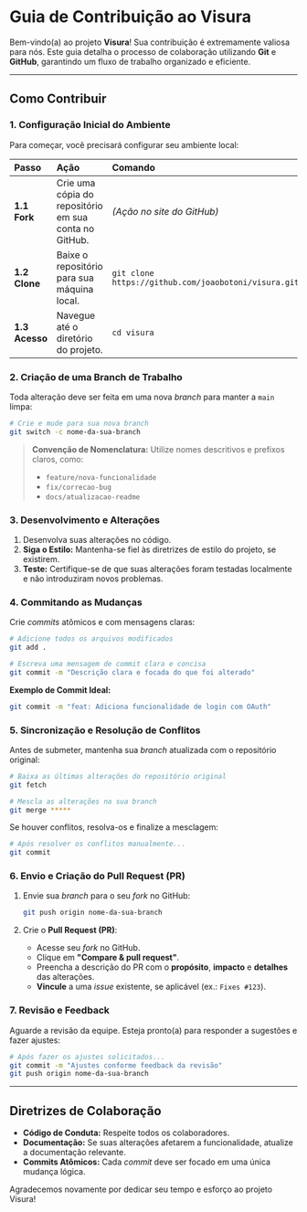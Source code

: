 # Guia de Contribuição ao Visura

Bem-vindo(a) ao projeto **Visura**! Sua contribuição é extremamente valiosa para nós. Este guia detalha o processo de colaboração utilizando **Git** e **GitHub**, garantindo um fluxo de trabalho organizado e eficiente.

---

## Como Contribuir

### 1. Configuração Inicial do Ambiente

Para começar, você precisará configurar seu ambiente local:

| Passo | Ação | Comando |
| :--- | :--- | :--- |
| **1.1 Fork** | Crie uma cópia do repositório em sua conta no GitHub. | *(Ação no site do GitHub)* |
| **1.2 Clone** | Baixe o repositório para sua máquina local. | `git clone https://github.com/joaobotoni/visura.git` |
| **1.3 Acesso** | Navegue até o diretório do projeto. | `cd visura` |

### 2. Criação de uma Branch de Trabalho

Toda alteração deve ser feita em uma nova *branch* para manter a `main` limpa:

```bash
# Crie e mude para sua nova branch
git switch -c nome-da-sua-branch
```

> **Convenção de Nomenclatura:** Utilize nomes descritivos e prefixos claros, como:
> - `feature/nova-funcionalidade`
> - `fix/correcao-bug`
> - `docs/atualizacao-readme`

### 3. Desenvolvimento e Alterações

1.  Desenvolva suas alterações no código.
2.  **Siga o Estilo:** Mantenha-se fiel às diretrizes de estilo do projeto, se existirem.
3.  **Teste:** Certifique-se de que suas alterações foram testadas localmente e não introduziram novos problemas.

### 4. Commitando as Mudanças

Crie *commits* atômicos e com mensagens claras:

```bash
# Adicione todos os arquivos modificados
git add .

# Escreva uma mensagem de commit clara e concisa
git commit -m "Descrição clara e focada do que foi alterado"
```

**Exemplo de Commit Ideal:**
```bash
git commit -m "feat: Adiciona funcionalidade de login com OAuth"
```

### 5. Sincronização e Resolução de Conflitos

Antes de submeter, mantenha sua *branch* atualizada com o repositório original:

```bash
# Baixa as últimas alterações do repositório original
git fetch 

# Mescla as alterações na sua branch
git merge *****
```

Se houver conflitos, resolva-os e finalize a mesclagem:
```bash
# Após resolver os conflitos manualmente...
git commit
```

### 6. Envio e Criação do Pull Request (PR)

1.  Envie sua *branch* para o seu *fork* no GitHub:
    ```bash
    git push origin nome-da-sua-branch
    ```

2.  Crie o **Pull Request (PR)**:
    *   Acesse seu *fork* no GitHub.
    *   Clique em **"Compare & pull request"**.
    *   Preencha a descrição do PR com o **propósito**, **impacto** e **detalhes** das alterações.
    *   **Vincule** a uma *issue* existente, se aplicável (ex.: `Fixes #123`).

### 7. Revisão e Feedback

Aguarde a revisão da equipe. Esteja pronto(a) para responder a sugestões e fazer ajustes:

```bash
# Após fazer os ajustes solicitados...
git commit -m "Ajustes conforme feedback da revisão"
git push origin nome-da-sua-branch
```

---

## Diretrizes de Colaboração

*   **Código de Conduta:** Respeite todos os colaboradores.
*   **Documentação:** Se suas alterações afetarem a funcionalidade, atualize a documentação relevante.
*   **Commits Atômicos:** Cada *commit* deve ser focado em uma única mudança lógica.

Agradecemos novamente por dedicar seu tempo e esforço ao projeto Visura!



